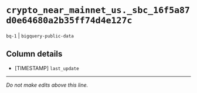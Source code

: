 # `crypto_near_mainnet_us._sbc_16f5a87d0e64680a2b35ff74d4e127c`
`bq-1` | `bigquery-public-data`

## Column details
* [TIMESTAMP] `last_update`

-------------------------------------------------------------------------------
*Do not make edits above this line.*
